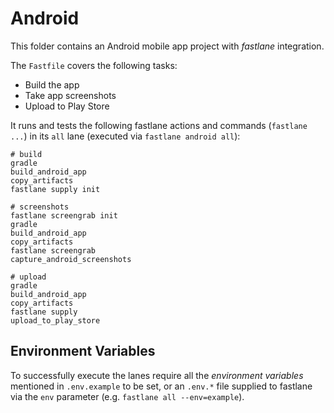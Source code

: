 # Android

This folder contains an Android mobile app project with _fastlane_ integration.


The `Fastfile` covers the following tasks:

* Build the app
* Take app screenshots
* Upload to Play Store

It runs and tests the following fastlane actions and commands (`fastlane ...`) in its `all` lane (executed via `fastlane android all`):

```
# build
gradle
build_android_app
copy_artifacts
fastlane supply init

# screenshots
fastlane screengrab init
gradle
build_android_app
copy_artifacts
fastlane screengrab
capture_android_screenshots

# upload
gradle
build_android_app
copy_artifacts
fastlane supply
upload_to_play_store
```

## Environment Variables

To successfully execute the lanes require all the _environment variables_ mentioned in `.env.example` to be set, or an `.env.*` file supplied to fastlane via the `env` parameter (e.g. `fastlane all --env=example`).

